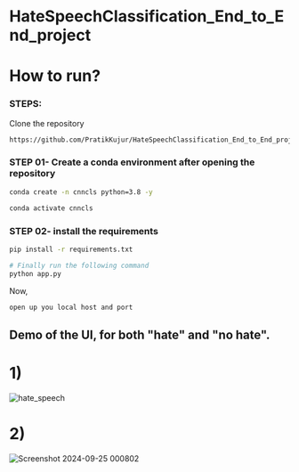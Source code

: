 # HateSpeechClassification_End_to_End_project

# How to run?
### STEPS:

Clone the repository

```bash
https://github.com/PratikKujur/HateSpeechClassification_End_to_End_project.git
```
### STEP 01- Create a conda environment after opening the repository

```bash
conda create -n cnncls python=3.8 -y
```

```bash
conda activate cnncls
```


### STEP 02- install the requirements
```bash
pip install -r requirements.txt
```

```bash
# Finally run the following command
python app.py
```

Now,
```bash
open up you local host and port
```
## Demo of the UI, for both "hate" and "no hate".
# 1)

![hate_speech](https://github.com/user-attachments/assets/a37a35bc-656e-48cc-bd7a-455234926d2e)

# 2)
![Screenshot 2024-09-25 000802](https://github.com/user-attachments/assets/57ef441e-a4a8-4f37-be7b-63a686f8694a)
